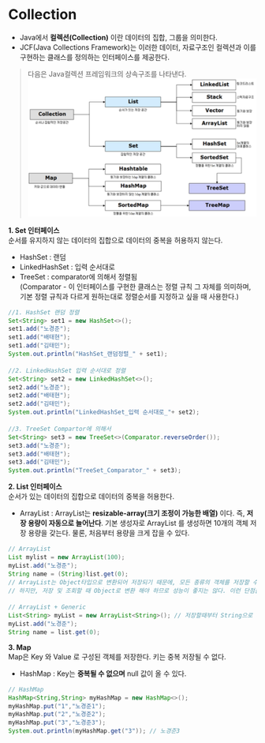 # Collection

- Java에서 **컬렉션(Collection)** 이란 데이터의 집합, 그룹을 의미한다.
- JCF(Java Collections Framework)는 이러한 데이터, 자료구조인 컬렉션과 이를 구현하는 클래스를 정의하는 인터페이스를 제공한다.

> 다음은 Java컬렉션 프레임워크의 상속구조를 나타낸다.
![](img/Collection.png)

**1. Set 인터페이스**    
순서를 유지하지 않는 데이터의 집합으로 데이터의 중복을 허용하지 않는다.

- HashSet : 랜덤
- LinkedHashSet : 입력 순서대로
- TreeSet : comparator에 의해서 정렬됨   
(Comparator - 이 인터페이스를 구현한 클래스는 정렬 규칙 그 자체를 의미하며, 기본 정렬 규칙과 다르게 원하는대로 정렬순서를 지정하고 싶을 때 사용한다.)
```java
//1. HashSet 랜덤 정렬
Set<String> set1 = new HashSet<>();
set1.add("노경준");
set1.add("배태현");
set1.add("김태민");
System.out.println("HashSet_랜덤정렬_" + set1);

//2. LinkedHashSet 입력 순서대로 정렬
Set<String> set2 = new LinkedHashSet<>();
set2.add("노경준");
set2.add("배태현");
set2.add("김태민");
System.out.println("LinkedHashSet_입력 순서대로_"+ set2);

//3. TreeSet Compartor에 의해서
Set<String> set3 = new TreeSet<>(Comparator.reverseOrder());
set3.add("노경준");
set3.add("배태현");
set3.add("김태민");
System.out.println("TreeSet_Comparator_" + set3);
```

**2. List 인터페이스**   
순서가 있는 데이터의 집합으로 데이터의 중복을 허용한다.

- ArrayList : ArrayList는 **resizable-array(크기 조정이 가능한 배열)** 이다. 즉, **저장 용량이 자동으로 늘어난다**. 기본 생성자로 ArrayList 를 생성하면 10개의 객체 저장 용량을 갖는다. 물론, 처음부터 용량을 크게 잡을 수 있다.

```java
// ArrayList
List mylist = new ArrayList(100);
myList.add("노경준");
String name = (String)list.get(0);
// ArrayList는 Object타입으로 변환되어 저장되기 때문에, 모든 종류의 객체를 저장할 수 있다. 
// 하지만, 저장 및 조회할 때 Object로 변환 해야 하므로 성능이 좋지는 않다. 이런 단점을 보완한 것이 바로 제네릭이다.

// ArrayList + Generic
List<String> myList = new ArrayList<String>(); // 저장할때부터 String으로 지정
myList.add("노경준");
String name = list.get(0);
```

**3. Map**   
Map은 Key 와 Value 로 구성된 객체를 저장한다. 키는 중복 저장될 수 없다.

- HashMap : Key는 **중복될 수 없으며** null 값이 올 수 있다.
```java
// HashMap
HashMap<String,String> myHashMap = new HashMap<>();
myHashMap.put("1","노경준1");
myHashMap.put("2","노경준2");
myHashMap.put("3","노경준3");
System.out.println(myHashMap.get("3")); // 노경준3
```
